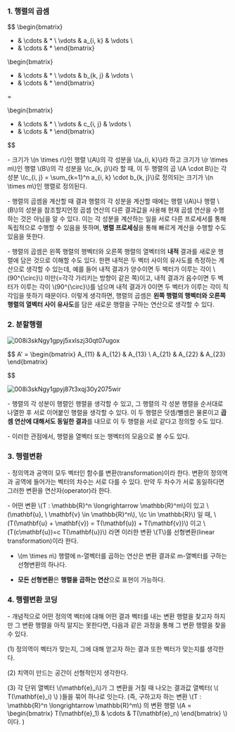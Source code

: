 ### 1. 행렬의 곱셈


$$ 
\begin{bmatrix} 
* & \cdots &  * \\ 
\vdots & a_{i, k} & \vdots \\
* & \cdots &  * 
\end{bmatrix}  

\begin{bmatrix} 
* & \cdots &  * \\ 
\vdots & b_{k, j} & \vdots \\
* & \cdots &  * 
\end{bmatrix}  

=

\begin{bmatrix} 
* & \cdots &  * \\ 
\vdots & c_{i, j} & \vdots \\
* & \cdots &  * 
\end{bmatrix}  


$$ 



\- 크기가 \\(n \times r\\)인 행렬 \\(A\\)의 각 성분을 \\(a_{i, k}\\)라 하고 크기가 \\(r \times m\\)인 행렬 \\(B\\)의 각 성분을 \\(c_{k, j}\\)라 할 때, 이 두 행렬의 곱 \\(A \cdot B\\)는 각 성분 \\(c_{i, j} = \sum_{k=1}^n a_{i, k} \cdot b_{k, j}\\)로 정의되는 크기가 \\(n \times m\\)인 행렬로 정의된다.

\- 행렬의 곱셈을 계산할 때 결과 행렬의 각 성분을 계산할 때에는 행렬 \\(A\\)나 행렬 \\(B\\)의 성분을 참조할지언정 곱셈 연산의 다른 결과값을 사용해 현재 곱셈 연산을 수행하는 것은 아님을 알 수 있다. 이는 각 성분을 계산하는 일을 서로 다른 프로세서를 통해 독립적으로 수행할 수 있음을 뜻하며, **병렬 프로세싱**을 통해 빠르게 계산을 수행할 수도 있음을 뜻한다.

\- 행렬의 곱셈은 왼쪽 행렬의 행벡터와 오른쪽 행렬의 열벡터의 **내적** 결과를 새로운 행렬에 담은 것으로 이해할 수도 있다. 한편 내적은 두 벡터 사이의 유사도를 측정하는 계산으로 생각할 수 있는데, 예를 들어 내적 결과가 양수이면 두 벡터가 이루는 각이 \\(90^{\circ}\\) 미만(=각각 가리키는 방향이 같은 쪽)이고, 내적 결과가 음수이면 두 벡터가 이루는 각이 \\(90^{\circ}\\)를 넘으며 내적 결과가 0이면 두 벡터가 이루는 각이 직각임을 뜻하기 때문이다. 이렇게 생각하면, 행렬의 곱셈은 **왼쪽 행렬의 행벡터와 오른쪽 행렬의 열벡터 사이 유사도**를 담은 새로운 행렬을 구하는 연산으로 생각할 수 있다.


### 2. 분할행렬

![008i3skNgy1gpyj5xxlszj30qt07ugox](https://user-images.githubusercontent.com/69514453/145963026-5e018d56-ce17-4185-b5c1-2ba5892eb9ac.jpg)

$$
A' = 
\begin{bmatrix} 
A_{11} & A_{12} & A_{13} \\
A_{21} & A_{22} & A_{23}
\end{bmatrix}  

$$

![008i3skNgy1gpyj87t3xqj30y2075wir](https://user-images.githubusercontent.com/69514453/145964601-e5b066ea-ad9f-482a-a044-73eaf869d658.jpg)



\- 행렬의 각 성분이 행렬인 행렬을 생각할 수 있고, 그 행렬의 각 성분 행렬을 순서대로 나열한 후 서로 이어붙인 행렬을 생각할 수 있다. 이 두 행렬은 덧셈/뺄셈은 물론이고 **곱셈 연산에 대해서도 동일한 결과**를 내므로 이 두 행렬을 서로 같다고 정의할 수도 있다.

\- 이러한 관점에서, 행렬을 열벡터 또는 행벡터의 모음으로 볼 수도 있다.


### 3. 행렬변환

\- 정의역과 공역이 모두 벡터인 함수를 변환(transformation)이라 한다. 변환의 정의역과 공역에 들어가는 벡터의 차수는 서로 다를 수 있다. 만약 두 차수가 서로 동일하다면 그러한 변환을 연산자(operator)라 한다.

\- 어떤 변환 \\(T : \mathbb{R}^n \longrightarrow \mathbb{R}^m\\)이 있고 \\(\mathbf{u}, \ \mathbf{v} \in \mathbb{R}^n\\), \\(c \in \mathbb{R}\\) 일 때, \\(T(\mathbf{u} + \mathbf{v}) = T(\mathbf{u}) + T(\mathbf{v})\\) 이고 \\(T(c\mathbf{u})=c T(\mathbf{u})\\) 라면 이러한 변환 \\(T\\)를 선형변환(linear transformation)이라 한다.

- \\(m \times n\\) 행렬에 n-열벡터를 곱하는 연산은 변환 결과로 m-열벡터를 구하는 선형변환의 하나다.

- **모든 선형변환**은 **행렬을 곱하는 연산**으로 표현이 가능하다.



### 4. 행렬변환 코딩

\- 개념적으로 어떤 정의역 벡터에 대해 어떤 결과 벡터를 내는 변환 행렬을 찾고자 하지만 그 변환 행렬을 아직 알지는 못한다면, 다음과 같은 과정을 통해 그 변환 행렬을 찾을 수 있다.

(1) 정의역이 벡터가 맞는지, 그에 대해 얻고자 하는 결과 또한 벡터가 맞는지를 생각한다.

(2) 치역이 만드는 공간이 선형적인지 생각한다.

(3) 각 단위 열벡터 \\(\mathbf{e}_i\\)가 그 변환을 거칠 때 나오는 결과값 열벡터( \\( T(\mathbf{e}_i) \\) )들을 묶어 하나로 잇는다. (즉, 구하고자 하는 변환 \\(T : \mathbb{R}^n \longrightarrow \mathbb{R}^m\\) 의 변환 행렬 \\(A = \begin{bmatrix} T(\mathbf{e}_1) & \cdots & T(\mathbf{e}_n) \end{bmatrix} \\) 이다. )


